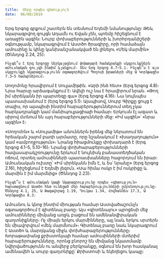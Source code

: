 ```yaml
---
title:  Սերը որպես գիտություն
date:  06/08/2019
---
```


Երգ երգոց գրքում շատերն են տեսնում Եդեմի նմանությունը: Թեև նկարագրվող զույգն Ադամն ու Եվան չեն, պոեմը հիշեցնում է առաջին այգին։ Նուրբ փոխաբերությունների և խորհրդանիշերի օգնությամբ, նկարագրվում է Աստծո ծրագիրը, որի համաձայն ամուսինը և կինը կանխանշանակված են լինելու «Մեկ մարմին» (Ծննդոց 2.24, 25)։

`Ինչպե՞ս է Երգ երգոցը ներկայացնում փոխադարձ համակրանքի սկզբունքներն ամուսնական զույգի ինտիմ կյանքում։ Տես Երգ երգոց 4.7–5.1։ Ինչպե՞ս է այս սկզբունքի նկարագրությունն օգտագործվում Պողոսի խրատների մեջ Ա Կորնթացիս 7.3–5 համարներում։`

Սողոմոնը հրավիրում է Սուլամիթին. «Արի ինձ հետ» (Երգ երգոց 4.8)։ Նրա հարսը արձագանքում է։ Ավելի ուշ նա է հրավիրում նրան. «Թող իմ սիրեկանն իր պարտեզը գա» (Երգ երգոց 4.16)։ Նա նույնպես պատասխանում է (Երգ երգոց 5.1)։ Այսպիսով, Սուրբ Գիրքը ցույց է տալիս, որ այսպիսի ինտիմ հարաբերություններում տեղ չկա հարկադրանքի կամ մանիպուլյացիայի համար։ Երկուսն էլ ազատ և սիրով մտնում են այդ հարաբերությունների մեջ: «Իմ այգին»՝ «նրա այգին» է։

«Սողոմոն» և «Սուլամիթ» անուններն իրենց մեջ ներառում են հրեական շալոմ բառի արմատը, որը նշանակում է «խաղաղություն» կամ «ամբողջություն»։ Նրանց հիացմունքը փոխադարձ է (Երգ երգոց 4.1–5, 5.10–16)։ Նրանց փոխհարաբերությունների հավասարակշռությունը երևում է նույնիսկ բանաստեղծական ոճում, որտեղ ամուսինների պատասխանները հաջորդում են իրար: Ամուսնական ուխտը՝ «Իմ սիրեկանն իմն է, և ես՝ նրանը» (Երգ երգոց 2.16), հիշեցնում է Եդեմի լեզուն. «Սա հիմա ոսկր է իմ ոսկրիցը և մարմին է իմ մարմնից» (Ծննդոց 2.23)։

`Ինչպե՞ս է ամուսնական կապի նկարագրությունը որպես «գիտություն» հարստացնում Աստծո հետ ունեցած մեր հարաբերությունների ըմբռնողությունը։ Ծննդոց 4.1, 25, Ա Թագավորաց 1.19, Ղուկաս 1.34, Հովհաննես 17.3, Ա Կորնթացիս 8.3։`

Ամուսնու և կնոջ ինտիմ միության համար Աստվածաշունչն օգտագործում է գիտենալ բառը։ Այս «գիտենալու» պրոցեսի մեջ ամուսինները միմյանց առջև բացում են ամենանվիրական գաղտնիքները։ Ոչ միայն երկու մարմինները, այլ նաև երկու սրտերն են միավորվում «մեկ մարմնում»։ Գիտենալ բառը նաև նկարագրում է Աստծո և մարդկանց միջև փոխհարաբերությունները։ Խորաթափանց քրիստոնյայի համար ամուսինների մտերիմ հարաբերությունները, որոնց բնորոշ են միմյանց նկատմամբ նվիրվածությունն ու անվերջ բերկրանքը, օգնում են խոր հասկանալ ամենավեհ և սուրբ գաղտնիքը՝ Քրիստոսի և եկեղեցու կապը: